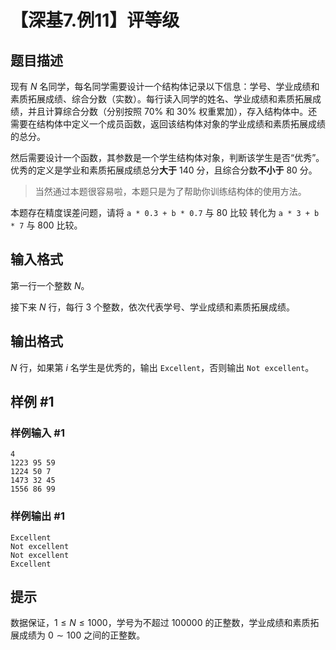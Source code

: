 # 【深基7.例11】评等级

## 题目描述

现有 $N$ 名同学，每名同学需要设计一个结构体记录以下信息：学号、学业成绩和素质拓展成绩、综合分数（实数）。每行读入同学的姓名、学业成绩和素质拓展成绩，并且计算综合分数（分别按照 $70\%$ 和 $30\%$ 权重累加），存入结构体中。还需要在结构体中定义一个成员函数，返回该结构体对象的学业成绩和素质拓展成绩的总分。

然后需要设计一个函数，其参数是一个学生结构体对象，判断该学生是否“优秀”。优秀的定义是学业和素质拓展成绩总分**大于** $140$ 分，且综合分数**不小于** $80$ 分。

> 当然通过本题很容易啦，本题只是为了帮助你训练结构体的使用方法。

本题存在精度误差问题，请将 `a * 0.3 + b * 0.7` 与 80 比较 转化为 `a * 3 + b * 7` 与 800 比较。

## 输入格式

第一行一个整数 $N$。

接下来 $N$ 行，每行 $3$ 个整数，依次代表学号、学业成绩和素质拓展成绩。

## 输出格式

$N$ 行，如果第 $i$ 名学生是优秀的，输出 `Excellent`，否则输出 `Not excellent`。

## 样例 #1

### 样例输入 #1
```
4
1223 95 59
1224 50 7
1473 32 45
1556 86 99
```

### 样例输出 #1

```
Excellent
Not excellent
Not excellent
Excellent
```

## 提示

数据保证，$1 \le N\le 1000$，学号为不超过 $100000$ 的正整数，学业成绩和素质拓展成绩为 $0 \sim 100$ 之间的正整数。
